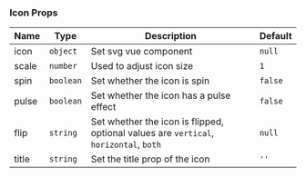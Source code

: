 ### Icon Props

| Name  | Type             | Description                                                        | Default |
| ----- | ---------------- | ----------------------------------------------------------- | ------ |
| icon  | `object`           | Set svg vue component       | `null`   |
| scale | `number` | Used to adjust icon size                                            | `1`      |
| spin  | `boolean`          | Set whether the icon is spin                                        | `false`  |
| pulse | `boolean`          | Set whether the icon has a pulse effect                                    | `false`  |
| flip  | `string`           | Set whether the icon is flipped, optional values are `vertical`, `horizontal`, `both` | `null`   |
| title | `string`           | Set the title prop of the icon                                          | `''`     |

